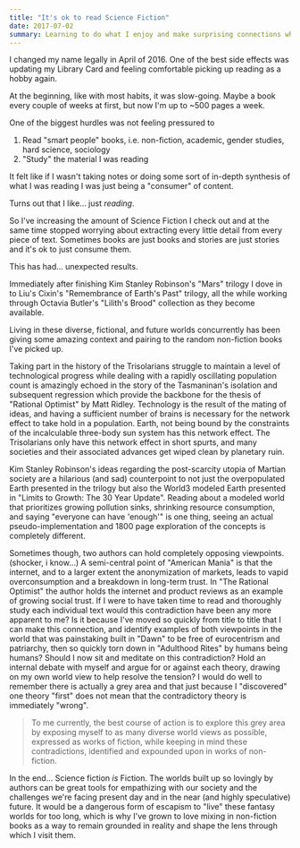```yaml
---
title: "It's ok to read Science Fiction"
date: 2017-07-02
summary: Learning to do what I enjoy and make surprising connections while doing it
---
```

I changed my name legally in April of 2016.
One of the best side effects was updating my Library Card and feeling comfortable picking up reading as a hobby again.

At the beginning, like with most habits, it was slow-going.
Maybe a book every couple of weeks at first, but now I'm up to ~500 pages a week.

One of the biggest hurdles was not feeling pressured to 
1. Read "smart people" books, i.e. non-fiction, academic, gender studies, hard science, sociology
1. "Study" the material I was reading

It felt like if I wasn't taking notes or doing some sort of in-depth synthesis of what I was reading I was just being a "consumer" of content.

Turns out that I like... just _reading_.

So I've increasing the amount of Science Fiction I check out and at the same time stopped worrying about extracting every little detail from every piece of text.
Sometimes books are just books and stories are just stories and it's ok to just consume them.

This has had... unexpected results.

Immediately after finishing Kim Stanley Robinson's "Mars" trilogy I dove in to Liu's Cixin's "Remembrance of Earth's Past" trilogy, 
all the while working through Octavia Butler's "Lilith's Brood" collection as they become available.

Living in these diverse, fictional, and future worlds concurrently has been giving some amazing context and pairing to the random non-fiction books I've picked up.

Taking part in the history of the Trisolarians struggle to maintain a level of technological progress while dealing with a rapidly oscillating population count is amazingly echoed in the story of the Tasmaninan's isolation and subsequent regression which provide the backbone for the thesis of "Rational Optimist" by Matt Ridley. 
Technology is the result of the mating of ideas, and having a sufficient number of brains is necessary for the network effect to take hold in a population.
Earth, not being bound by the constraints of the incalculable three-body sun system has this network effect.
The Trisolarians only have this network effect in short spurts, and many societies and their associated advances get wiped clean by planetary ruin.

Kim Stanley Robinson's ideas regarding the post-scarcity utopia of Martian society are a hilarious (and sad) counterpoint to not just the overpopulated Earth presented in the trilogy but also the World3 modeled Earth presented in "Limits to Growth: The 30 Year Update". 
Reading about a modeled world that prioritizes growing pollution sinks, shrinking resource consumption, and saying "everyone can have 'enough'" is one thing, seeing an actual pseudo-implementation and 1800 page exploration of the concepts is completely different.

Sometimes though, two authors can hold completely opposing viewpoints. (shocker, i know...)
A semi-central point of "American Mania" is that the internet, and to a larger extent the anonymization of markets, leads to vapid overconsumption and a breakdown in long-term trust.
In "The Rational Optimist" the author holds the internet and product reviews as an example of growing social trust.
If I were to have taken time to read and thoroughly study each individual text would this contradiction have been any more apparent to me?
Is it because I've moved so quickly from title to title that I can make this connection, and identify examples of both viewpoints in the world that was painstaking built in "Dawn" to be free of eurocentrism and patriarchy, then so quickly torn down in "Adulthood Rites" by humans being humans?
Should I now sit and  meditate on this contradiction? Hold an internal debate with myself and argue for or against each theory, drawing on my own world view to help resolve the tension?
I  would do well to remember there is actually a grey area and that just because I "discovered" one theory "first" does not mean that the contradictory theory is immediately "wrong".

> To me currently, the best course of action is to explore this grey area by exposing myself to as many diverse world views as possible, expressed as works of fiction, while keeping in mind these contradictions, identified and expounded upon in works of non-fiction.

In the end... Science fiction _is_ Fiction.
The worlds built up so lovingly by authors can be great tools for empathizing with our society and the challenges we're facing present day and in the near (and highly speculative) future.
It would be a dangerous form of escapism to "live" these fantasy worlds for too long, which is why I've grown to love mixing in non-fiction books as a way to remain grounded in reality and shape the lens through which I visit them.
